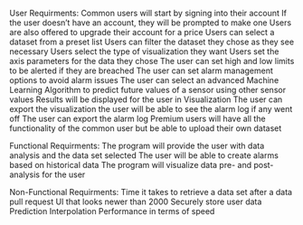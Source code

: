 User Requirments:
Common users will start by signing into their account 
If the user doesn’t have an account, they will be prompted to make one
Users are also offered to upgrade their account for a price
Users can select a dataset from a preset list
Users can filter the dataset they chose as they see necessary
Users select the type of visualization they want
Users set the axis parameters for the data they chose
The user can set high and low limits to be alerted if they are breached
The user can set alarm management options to avoid alarm issues
The user can select an advanced Machine Learning Algorithm to predict future values of a sensor using other sensor values
Results will be displayed for the user in Visualization
The user can export the visualization
the user will be able to see the alarm log if any went off
The user can export the alarm log
Premium users will have all the functionality of the common user but be able to upload their own dataset

Functional Requirments:
The program will provide the user with data analysis and the data set selected
The user will be able to create alarms based on historical data
The program will visualize data pre- and post-analysis for the user

Non-Functional Requirments:
Time it takes to retrieve a data set after a data pull request
UI that looks newer than 2000
Securely store user data 
Prediction Interpolation Performance in terms of speed
